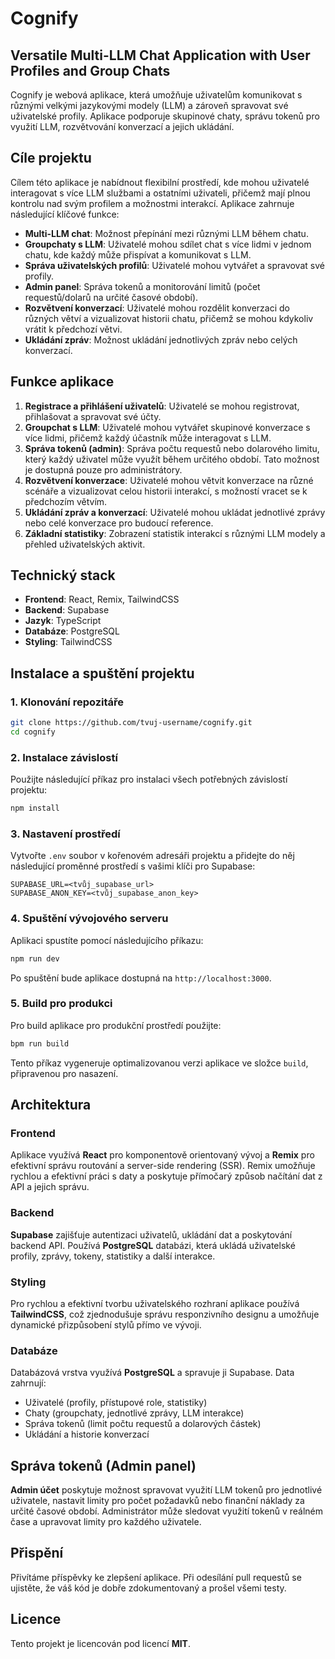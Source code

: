 # Cognify

## Versatile Multi-LLM Chat Application with User Profiles and Group Chats

Cognify je webová aplikace, která umožňuje uživatelům komunikovat s různými velkými jazykovými modely (LLM) a zároveň spravovat své uživatelské profily. Aplikace podporuje skupinové chaty, správu tokenů pro využití LLM, rozvětvování konverzací a jejich ukládání.

## Cíle projektu

Cílem této aplikace je nabídnout flexibilní prostředí, kde mohou uživatelé interagovat s více LLM službami a ostatními uživateli, přičemž mají plnou kontrolu nad svým profilem a možnostmi interakcí. Aplikace zahrnuje následující klíčové funkce:

- **Multi-LLM chat**: Možnost přepínání mezi různými LLM během chatu.
- **Groupchaty s LLM**: Uživatelé mohou sdílet chat s více lidmi v jednom chatu, kde každý může přispívat a komunikovat s LLM.
- **Správa uživatelských profilů**: Uživatelé mohou vytvářet a spravovat své profily.
- **Admin panel**: Správa tokenů a monitorování limitů (počet requestů/dolarů na určité časové období).
- **Rozvětvení konverzací**: Uživatelé mohou rozdělit konverzaci do různých větví a vizualizovat historii chatu, přičemž se mohou kdykoliv vrátit k předchozí větvi.
- **Ukládání zpráv**: Možnost ukládání jednotlivých zpráv nebo celých konverzací.

## Funkce aplikace

1. **Registrace a přihlášení uživatelů**: Uživatelé se mohou registrovat, přihlašovat a spravovat své účty.
2. **Groupchat s LLM**: Uživatelé mohou vytvářet skupinové konverzace s více lidmi, přičemž každý účastník může interagovat s LLM.
3. **Správa tokenů (admin)**: Správa počtu requestů nebo dolarového limitu, který každý uživatel může využít během určitého období. Tato možnost je dostupná pouze pro administrátory.
4. **Rozvětvení konverzace**: Uživatelé mohou větvit konverzace na různé scénáře a vizualizovat celou historii interakcí, s možností vracet se k předchozím větvím.
5. **Ukládání zpráv a konverzací**: Uživatelé mohou ukládat jednotlivé zprávy nebo celé konverzace pro budoucí reference.
6. **Základní statistiky**: Zobrazení statistik interakcí s různými LLM modely a přehled uživatelských aktivit.

## Technický stack

- **Frontend**: React, Remix, TailwindCSS
- **Backend**: Supabase
- **Jazyk**: TypeScript
- **Databáze**: PostgreSQL
- **Styling**: TailwindCSS

## Instalace a spuštění projektu

### 1. Klonování repozitáře

```bash
git clone https://github.com/tvuj-username/cognify.git
cd cognify
```

### 2. Instalace závislostí

Použijte následující příkaz pro instalaci všech potřebných závislostí projektu:

```bash
npm install
```

### 3. Nastavení prostředí

Vytvořte `.env` soubor v kořenovém adresáři projektu a přidejte do něj následující proměnné prostředí s vašimi klíči pro Supabase:

```env
SUPABASE_URL=<tvůj_supabase_url>
SUPABASE_ANON_KEY=<tvůj_supabase_anon_key>
```

### 4. Spuštění vývojového serveru

Aplikaci spustíte pomocí následujícího příkazu:

```bash
npm run dev
```

Po spuštění bude aplikace dostupná na `http://localhost:3000`.

### 5. Build pro produkci

Pro build aplikace pro produkční prostředí použijte:

```bash
bpm run build
```

Tento příkaz vygeneruje optimalizovanou verzi aplikace ve složce `build`, připravenou pro nasazení.

## Architektura

### Frontend

Aplikace využívá **React** pro komponentově orientovaný vývoj a **Remix** pro efektivní správu routování a server-side rendering (SSR). Remix umožňuje rychlou a efektivní práci s daty a poskytuje přímočarý způsob načítání dat z API a jejich správu.

### Backend

**Supabase** zajišťuje autentizaci uživatelů, ukládání dat a poskytování backend API. Používá **PostgreSQL** databázi, která ukládá uživatelské profily, zprávy, tokeny, statistiky a další interakce.

### Styling

Pro rychlou a efektivní tvorbu uživatelského rozhraní aplikace používá **TailwindCSS**, což zjednodušuje správu responzivního designu a umožňuje dynamické přizpůsobení stylů přímo ve vývoji.

### Databáze

Databázová vrstva využívá **PostgreSQL** a spravuje ji Supabase. Data zahrnují:

- Uživatelé (profily, přístupové role, statistiky)
- Chaty (groupchaty, jednotlivé zprávy, LLM interakce)
- Správa tokenů (limit počtu requestů a dolarových částek)
- Ukládání a historie konverzací

## Správa tokenů (Admin panel)

**Admin účet** poskytuje možnost spravovat využití LLM tokenů pro jednotlivé uživatele, nastavit limity pro počet požadavků nebo finanční náklady za určité časové období. Administrátor může sledovat využití tokenů v reálném čase a upravovat limity pro každého uživatele.

## Přispění

Přivítáme příspěvky ke zlepšení aplikace. Při odesílání pull requestů se ujistěte, že váš kód je dobře zdokumentovaný a prošel všemi testy.

## Licence

Tento projekt je licencován pod licencí **MIT**.
